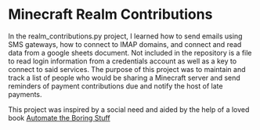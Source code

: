 # Minecraft Realm Contributions
In the realm_contributions.py project, I learned how to send emails using SMS gateways, how to connect to IMAP domains, and connect and
read data from a google sheets document. Not included in the repository is a file to read login information from a credentials account as 
well as a key to connect to said services. The purpose of this project was to maintain and track a list of people who would be sharing a Minecraft
server and send reminders of payment contributions due and notify the host of late payments.

This project was inspired by a social need and aided by the help of a loved book [Automate the Boring Stuff](https://automatetheboringstuff.com/)
